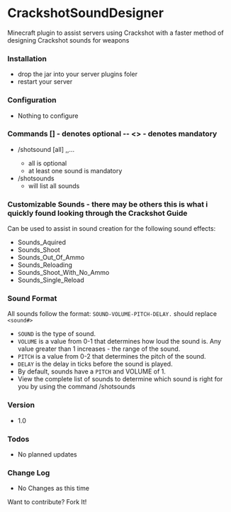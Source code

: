 # CrackshotSoundDesigner

Minecraft plugin to assist servers using Crackshot with a faster method of designing Crackshot sounds for weapons

### Installation
 - drop the jar into your server plugins foler
 - restart your server

### Configuration
 - Nothing to configure

### Commands [] - denotes optional -- <> - denotes mandatory
 - /shotsound [all] <sound1>,<sound2>,<sound3>... 
    - all is optional
    - at least one sound is mandatory
 - /shotsounds
    - will list all sounds

### Customizable Sounds - there may be others this is what i quickly found looking through the Crackshot Guide
Can be used to assist in sound creation for the following sound effects:
  - Sounds_Aquired
  - Sounds_Shoot
  - Sounds_Out_Of_Ammo
  - Sounds_Reloading
  - Sounds_Shoot_With_No_Ammo
  - Sounds_Single_Reload

### Sound Format
All sounds follow the format: `SOUND-VOLUME-PITCH-DELAY.` should replace `<sound#>`
 - `SOUND` is the type of sound.
 - `VOLUME` is a value from 0-1 that determines how loud the sound is. Any value greater than 1 increases - the range of the sound.
 - `PITCH` is a value from 0-2 that determines the pitch of the sound.
 - `DELAY` is the delay in ticks before the sound is played.
 - By default, sounds have a `PITCH` and VOLUME of 1.
 - View the complete list of sounds to determine which sound is right for you by using the command /shotsounds

### Version
- 1.0

### Todos
 - No planned updates

### Change Log
 - No Changes as this time

Want to contribute? Fork It!